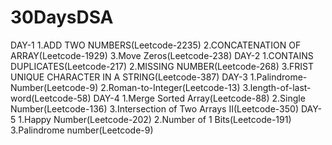 # 30DaysDSA
DAY-1
1.ADD TWO NUMBERS(Leetcode-2235)
2.CONCATENATION OF ARRAY(Leetcode-1929)
3.Move Zeros(Leetcode-238)
 DAY-2 
 1.CONTAINS DUPLICATES(Leetcode-217) 2.MISSING NUMBER(Leetcode-268) 3.FRIST UNIQUE CHARACTER IN A STRING(Leetcode-387)
 DAY-3
 1.Palindrome-Number(Leetcode-9)
 2.Roman-to-Integer(Leetcode-13)
 3.length-of-last-word(Leetcode-58)
 DAY-4
 1.Merge Sorted Array(Leetcode-88)
 2.Single Number(Leetcode-136)
 3.Intersection of Two Arrays II(Leetcode-350)
 DAY-5
 1.Happy Number(Leetcode-202)
 2.Number of 1 Bits(Leetcode-191)
 3.Palindrome number(Leetcode-9)